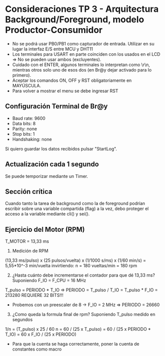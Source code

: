 # Consideraciones TP 3 - Arquitectura Background/Foreground, modelo Productor-Consumidor

- No se podrá usar PB0/PB1 como capturador de entrada. Utilizar en su lugar la interfaz E/S entre MCU y DHT11
- Los terminales para USART en parte coinciden con los usados en el LCD => No se pueden usar ambos (excluyentes).
- Cuidado con el ENTER, algunos terminales lo interpretan como \r\n, mientras otros solo uno de esos dos (en Br@y dejar activado para lo primero).
- Aceptar los comandos ON, OFF y RST obligatoriamente en MAYÚSCULA.
- Para volver a mostrar el menu se debe ingresar RST

## Configuración Terminal de Br@y
- Baud rate: 9600
- Data bits: 8
- Parity: none 
- Stop bits: 1 
- Handshaking: none

Si quiero guardar los datos recibidos pulsar "StartLog".

## Actualización cada 1 segundo
Se puede temporizar mediante un Timer.

## Sección crítica
Cuando tanto la tarea de background como la de foreground podrían escribir sobre una variable compartida (flag) a la vez, debo proteger el acceso a la variable mediante cli() y sei().

## Ejercicio del Motor (RPM)
T_MOTOR = 13,33 ms

1) Medición de RPM

(13,33 ms/pulso) x (25 pulsos/vuelta) x (1/1000 s/ms) x (1/60 min/s) = 5,55*10^-3 min/vuelta
invirtiendo: n = 180 vueltas/min = 180 rpm

2) ¿Hasta cuánto debe incrementarse el contador para que dé 13,33 ms?
Suponiendo F_IO = F_CPU = 16 MHz

T_pulso = PERIODO * T_IO => PERIODO = T_pulso / T_IO = T_pulso * F_IO = 213280
REQUIERE 32 BITS!!!

- Probemos con un preescaler de 8 -> F_IO = 2 MHz => PERIODO = 26660

3) ¿Como queda la formula final de rpm?
Suponiendo T_pulso medido en segundos

1/n = (T_pulso) x 25 / 60 
n = 60 / (25 x T_pulso) = 60 / (25 x PERIODO * T_IO) = 60 x F_IO / (25 x PERIODO)

- Para que la cuenta se haga correctamente, poner la cuenta de constantes como macro
